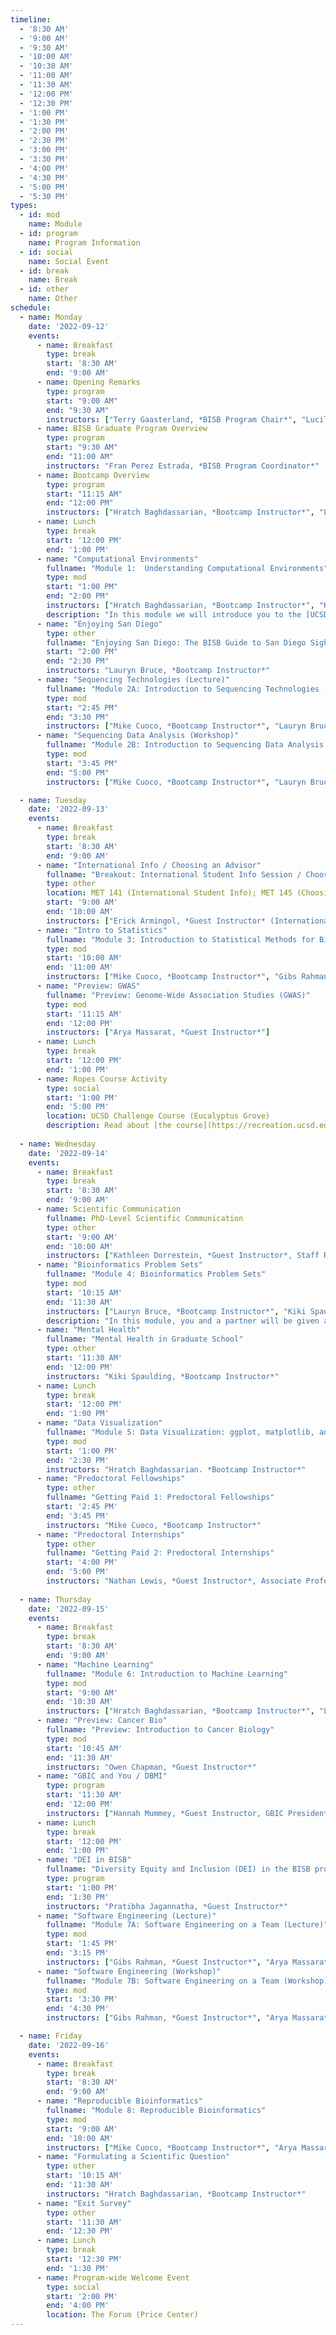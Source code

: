 ```yaml
---
timeline:
  - '8:30 AM'
  - '9:00 AM'
  - '9:30 AM'
  - '10:00 AM'
  - '10:30 AM'
  - '11:00 AM'
  - '11:30 AM'
  - '12:00 PM'
  - '12:30 PM'
  - '1:00 PM'
  - '1:30 PM'
  - '2:00 PM'
  - '2:30 PM'
  - '3:00 PM'
  - '3:30 PM'
  - '4:00 PM'
  - '4:30 PM'
  - '5:00 PM'
  - '5:30 PM'
types:
  - id: mod
    name: Module 
  - id: program
    name: Program Information
  - id: social
    name: Social Event
  - id: break
    name: Break
  - id: other
    name: Other
schedule:
  - name: Monday
    date: '2022-09-12'
    events:
      - name: Breakfast
        type: break
        start: '8:30 AM'
        end: '9:00 AM'
      - name: Opening Remarks 
        type: program
        start: "9:00 AM"
        end: "9:30 AM"
        instructors: ["Terry Gaasterland, *BISB Program Chair*", "Lucila Ohno-Machado, *BMI Program Chair*"]
      - name: BISB Graduate Program Overview
        type: program
        start: "9:30 AM"
        end: "11:00 AM"
        instructors: "Fran Perez Estrada, *BISB Program Coordinator*"
      - name: Bootcamp Overview
        type: program
        start: "11:15 AM"
        end: "12:00 PM"
        instructors: ["Hratch Baghdassarian, *Bootcamp Instructor*", "Lauryn Bruce, *Bootcamp Instructor*", "Mike Cuoco, *Bootcamp Instructor*", "Kiki Spaulding, *Bootcamp Instructor*"]
      - name: Lunch
        type: break
        start: '12:00 PM'
        end: '1:00 PM'
      - name: "Computational Environments" 
        fullname: "Module 1:  Understanding Computational Environments" 
        type: mod
        start: "1:00 PM"
        end: "2:00 PM"
        instructors: ["Hratch Baghdassarian, *Bootcamp Instructor*", "Kiki Spaulding, *Bootcamp Instructor*"]
        description: "In this module we will introduce you to the [UCSD Jupyterhub (Data Science) Platform](https://datahub.ucsd.edu/hub/login?next=%2Fhub%2F). You will learn how to navigate with Command Line Interfaces (CLI) using a Terminal Application. We will also cover package and environment management with including: how to use the [conda package manager](https://docs.conda.io/en/latest/), configuring conda channels, creating, saving, and loading new conda environments, and the basics of commonly-used python packages (e.g., jupyterlab, numpy, etc.) We will also go over the 5 basic concepts found in most programming languages. We will also review some examples of common programming tasks in bioinformatics including printing/manipulating text and reading/writing files."
      - name: "Enjoying San Diego" 
        type: other
        fullname: "Enjoying San Diego: The BISB Guide to San Diego Sights, Eats, and Drinks"
        start: "2:00 PM"
        end: "2:30 PM"
        instructors: "Lauryn Bruce, *Bootcamp Instructor*"
      - name: "Sequencing Technologies (Lecture)"
        fullname: "Module 2A: Introduction to Sequencing Technologies (Lecture)"
        type: mod
        start: "2:45 PM"
        end: "3:30 PM"
        instructors: ["Mike Cuoco, *Bootcamp Instructor*", "Lauryn Bruce, *Bootcamp Instructor*"]
      - name: "Sequencing Data Analysis (Workshop)"
        fullname: "Module 2B: Introduction to Sequencing Data Analysis (Workshop)"
        type: mod
        start: "3:45 PM"
        end: "5:00 PM"
        instructors: ["Mike Cuoco, *Bootcamp Instructor*", "Lauryn Bruce, *Bootcamp Instructor*"]

  - name: Tuesday
    date: '2022-09-13'
    events:
      - name: Breakfast
        type: break
        start: '8:30 AM'
        end: '9:00 AM'
      - name: "International Info / Choosing an Advisor"
        fullname: "Breakout: International Student Info Session / Choosing a PhD Advisor"
        type: other
        location: MET 141 (International Student Info); MET 145 (Choosing a PhD Advisor)
        start: '9:00 AM'
        end: '10:00 AM'
        instructors: ["Erick Armingol, *Guest Instructor* (International Student Info)", "Alex Wenzel, *Guest Instructor* (Choosing a PhD Advisor)"]
      - name: "Intro to Statistics"
        fullname: "Module 3: Introduction to Statistical Methods for Bioinformatics"
        type: mod
        start: '10:00 AM'
        end: '11:00 AM'
        instructors: ["Mike Cuoco, *Bootcamp Instructor*", "Gibs Rahman, *Guest Instructor*"]
      - name: "Preview: GWAS"
        fullname: "Preview: Genome-Wide Association Studies (GWAS)"
        type: mod
        start: '11:15 AM'
        end: '12:00 PM'
        instructors: ["Arya Massarat, *Guest Instructor*"]
      - name: Lunch
        type: break
        start: '12:00 PM'
        end: '1:00 PM'
      - name: Ropes Course Activity
        type: social 
        start: '1:00 PM'
        end: '5:00 PM'
        location: UCSD Challenge Course (Eucalyptus Grove)
        description: Read about [the course](https://recreation.ucsd.edu/adventures/the-course/)!
        
  - name: Wednesday
    date: '2022-09-14'
    events:
      - name: Breakfast
        type: break
        start: '8:30 AM'
        end: '9:00 AM'
      - name: Scientific Communication
        fullname: PhD-Level Scientific Communication
        type: other
        start: '9:00 AM'
        end: '10:00 AM'
        instructors: ["Kathleen Dorrestein, *Guest Instructor*, Staff Research Associate, Dorrestein Lab", "Mike Cuoco, *Bootcamp Instructor*"]
      - name: "Bioinformatics Problem Sets"
        fullname: "Module 4: Bioinformatics Problem Sets"
        type: mod
        start: '10:15 AM'
        end: '11:30 AM'
        instructors: ["Lauryn Bruce, *Bootcamp Instructor*", "Kiki Spaulding, *Bootcamp Instructor*"]
        description: "In this module, you and a partner will be given a relatively simple problem to solve from the [Rosalind Bioinformatics Project](http://rosalind.info/about/)’s textbook track and bioinformatics stronghold track. By the end of this module, you should: 1. Have a working solution for your problem prepared! 2. Have a short slide (in this presentation) explaining your code along with a fun fact about yourselves!"
      - name: "Mental Health"
        fullname: "Mental Health in Graduate School"
        type: other
        start: '11:30 AM'
        end: '12:00 PM'
        instructors: "Kiki Spaulding, *Bootcamp Instructor*"
      - name: Lunch
        type: break
        start: '12:00 PM'
        end: '1:00 PM'
      - name: "Data Visualization"
        fullname: "Module 5: Data Visualization: ggplot, matplotlib, and seaborn"
        type: mod
        start: '1:00 PM'
        end: '2:30 PM'
        instructors: "Hratch Baghdassarian. *Bootcamp Instructor*"
      - name: "Predoctoral Fellowships"
        type: other
        fullname: "Getting Paid 1: Predoctoral Fellowships"
        start: '2:45 PM'
        end: '3:45 PM'
        instructors: "Mike Cuoco, *Bootcamp Instructor*"
      - name: "Predoctoral Internships"
        type: other
        fullname: "Getting Paid 2: Predoctoral Internships"
        start: '4:00 PM'
        end: '5:00 PM'
        instructors: "Nathan Lewis, *Guest Instructor*, Associate Professor of Pediatrics and Bioengineering"
        
  - name: Thursday 
    date: '2022-09-15'
    events:
      - name: Breakfast
        type: break
        start: '8:30 AM'
        end: '9:00 AM'
      - name: "Machine Learning"
        fullname: "Module 6: Introduction to Machine Learning"
        type: mod
        start: '9:00 AM'
        end: '10:30 AM'
        instructors: ["Hratch Baghdassarian, *Bootcamp Instructor*", "Lauryn Bruce, *Bootcamp Instructor*"]
      - name: "Preview: Cancer Bio"
        fullname: "Preview: Introduction to Cancer Biology"
        type: mod
        start: '10:45 AM'
        end: '11:30 AM'
        instructors: "Owen Chapman, *Guest Instructor*"
      - name: "GBIC and You / DBMI"
        type: program
        start: '11:30 AM'
        end: '12:00 PM'
        instructors: ["Hannah Mummey, *Guest Instructor, GBIC President*", "Lauryn Bruce, *Bootcamp Instructor*"]
      - name: Lunch
        type: break
        start: '12:00 PM'
        end: '1:00 PM'
      - name: "DEI in BISB"
        fullname: "Diversity Equity and Inclusion (DEI) in the BISB program and at UCSD"
        type: program
        start: '1:00 PM'
        end: '1:30 PM'
        instructors: "Pratibha Jagannatha, *Guest Instructor*"
      - name: "Software Engineering (Lecture)"
        fullname: "Module 7A: Software Engineering on a Team (Lecture)"
        type: mod
        start: '1:45 PM'
        end: '3:15 PM'
        instructors: ["Gibs Rahman, *Guest Instructor*", "Arya Massarat, *Guest Instructor*", "Mike Cuoco, *Bootcamp Instructor*"]
      - name: "Software Engineering (Workshop)"
        fullname: "Module 7B: Software Engineering on a Team (Workshop)"
        type: mod
        start: '3:30 PM'
        end: '4:30 PM'
        instructors: ["Gibs Rahman, *Guest Instructor*", "Arya Massarat, *Guest Instructor*", "Mike Cuoco, *Bootcamp Instructor*"]

  - name: Friday
    date: '2022-09-16'
    events:
      - name: Breakfast
        type: break
        start: '8:30 AM'
        end: '9:00 AM'
      - name: "Reproducible Bioinformatics"
        fullname: "Module 8: Reproducible Bioinformatics"
        type: mod
        start: '9:00 AM'
        end: '10:00 AM'
        instructors: ["Mike Cuoco, *Bootcamp Instructor*", "Arya Massarat, *Guest Instructor*"]
      - name: "Formulating a Scientific Question"
        type: other
        start: '10:15 AM'
        end: '11:30 AM'
        instructors: "Hratch Baghdassarian, *Bootcamp Instructor*"
      - name: "Exit Survey"
        type: other
        start: '11:30 AM'
        end: '12:30 PM'
      - name: Lunch
        type: break
        start: '12:30 PM'
        end: '1:30 PM'
      - name: Program-wide Welcome Event
        type: social
        start: '2:00 PM'
        end: '4:00 PM'
        location: The Forum (Price Center)
---
```

